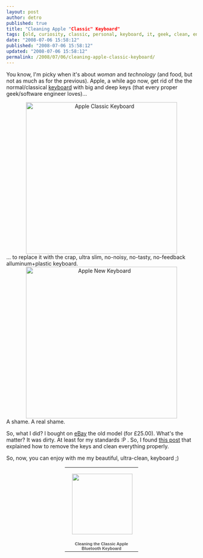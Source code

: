 ```yaml
---
layout: post
author: detro
published: true
title: "Cleaning Apple "Classic" Keyboard"
tags: [old, curiosity, classic, personal, keyboard, it, geek, clean, english, technology, apple]
date: "2008-07-06 15:58:12"
published: "2008-07-06 15:58:12"
updated: "2008-07-06 15:58:12"
permalink: /2008/07/06/cleaning-apple-classic-keyboard/
---
```


You know, I'm picky when it's about <em>woman</em> and <em>technology</em> (and food, but not as much as for the previous). Apple, a while ago now, get rid of the the normal/classical <a href="http://en.wikipedia.org/wiki/Apple_Keyboard">keyboard</a> with big and deep keys (that every proper geek/software engineer loves)...
<div align="center">
<img src="http://upload.wikimedia.org/wikipedia/commons/1/1b/Apple_Pro_Keyboard_(open_top).jpg" alt="Apple Classic Keyboard" width="400" />
</div>
... to replace it with the crap, ultra slim, no-noisy, no-tasty, no-feedback alluminum+plastic keyboard.
<div align="center">
<img src="http://upload.wikimedia.org/wikipedia/commons/b/b3/Apple_wired_thin_keyboard-2007-08-11.jpg" alt="Apple New Keyboard" width="400"/>
</div>
A shame. A real shame.

<!--more-->
So, what I did? I bought on <a href="http://www.ebay.com/">eBay</a> the old model (for £25.00).
What's the matter? It was dirty. At least for my standards :P . So, I found <a href="http://theminiblog.co.uk/archives/2006/11/16/how-to-cleaning-the-apple-keyboard/">this post</a> that explained how to remove the keys and clean everything properly.

So, now, you can enjoy with me my beautiful, ultra-clean, keyboard ;)
<div align="center">
<table style="width:194px;"><tr><td align="center" style="height:194px;background:url(http://picasaweb.google.com/f/img/transparent_album_background.gif) no-repeat left"><a href="http://picasaweb.google.com/detronizator/CleaningTheClassicAppleBluetoothKeyboard"><img src="http://lh6.ggpht.com/detronizator/SHDWDgK0MYE/AAAAAAAABCA/8RTysqxtmvA/s160-c/CleaningTheClassicAppleBluetoothKeyboard.jpg" width="160" height="160" style="margin:1px 0 0 4px;"/></a></td></tr><tr><td style="text-align:center;font-family:arial,sans-serif;font-size:11px"><a href="http://picasaweb.google.com/detronizator/CleaningTheClassicAppleBluetoothKeyboard" style="color:#4D4D4D;font-weight:bold;text-decoration:none;">Cleaning the Classic Apple Bluetooth Keyboard</a></td></tr></table>
</div>
